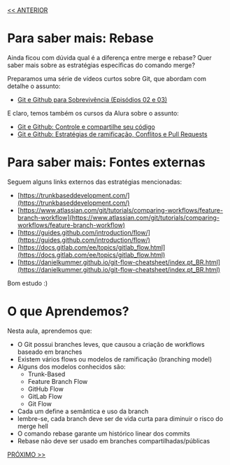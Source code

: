 [<< ANTERIOR](https://github.com/pvreboucas/integracao-continua-ci/tree/aula-01/aulas)

#  Para saber mais: Rebase

Ainda ficou com dúvida qual é a diferença entre merge e rebase? Quer saber mais sobre as estratégias específicas do comando merge?

Preparamos uma série de vídeos curtos sobre Git, que abordam com detalhe o assunto:

 * [Git e Github para Sobrevivência (Episódios 02 e 03)](https://www.alura.com.br/webseries/git-e-github-para-sobrevivencia)

E claro, temos também os cursos da Alura sobre o assunto:

* [Git e Github: Controle e compartilhe seu código](https://cursos.alura.com.br/course/git-github-controle-de-versao)
* [Git e Github: Estratégias de ramificação, Conflitos e Pull Requests](https://cursos.alura.com.br/course/git-github-branching-conflitos-pull-requests)


#  Para saber mais: Fontes externas


Seguem alguns links externos das estratégias mencionadas:

* [https://trunkbaseddevelopment.com/](https://trunkbaseddevelopment.com/)
* [https://www.atlassian.com/git/tutorials/comparing-workflows/feature-branch-workflow](https://www.atlassian.com/git/tutorials/comparing-workflows/feature-branch-workflow)
* [https://guides.github.com/introduction/flow/](https://guides.github.com/introduction/flow/)
* [https://docs.gitlab.com/ee/topics/gitlab_flow.html](https://docs.gitlab.com/ee/topics/gitlab_flow.html)
* [https://danielkummer.github.io/git-flow-cheatsheet/index.pt_BR.html](https://danielkummer.github.io/git-flow-cheatsheet/index.pt_BR.html)

Bom estudo :)

# O que Aprendemos?



Nesta aula, aprendemos que:

* O Git possui branches leves, que causou a criação de workflows baseado em branches
* Existem vários flows ou modelos de ramificação (branching model)
* Alguns dos modelos conhecidos são:
   * Trunk-Based
   * Feature Branch Flow
   * GitHub Flow
   * GitLab Flow
   * Git Flow
* Cada um define a semântica e uso da branch
* lembre-se, cada branch deve ser de vida curta para diminuir o risco do merge hell
* O comando rebase garante um histórico linear dos commits
* Rebase não deve ser usado em branches compartilhadas/públicas



[PRÓXIMO >>](https://github.com/pvreboucas/integracao-continua-ci/tree/aula-03/aulas)
